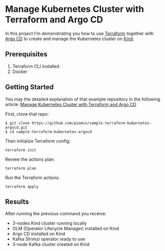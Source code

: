 # Manage Kubernetes Cluster with Terraform and Argo CD

In this project I'm demonstrating you how to use [Terraform](https://www.terraform.io/) together with [Argo CD](https://argo-cd.readthedocs.io/en/stable/) to create and manage the Kubernetes cluster on [Kind](https://kind.sigs.k8s.io/).

## Prerequisites
1. Terraform CLI installed
2. Docker

## Getting Started

You may the detailed explanation of that example repository in the following article: [Manage Kubernetes Cluster with Terraform and Argo CD](https://piotrminkowski.com/2022/06/28/manage-kubernetes-cluster-with-terraform-and-argo-cd/)

First, clone that repo:
```shell
$ git clone https://github.com/piomin/sample-terraform-kubernetes-argocd.git
$ cd sample-terraform-kubernetes-argocd
```

Then initialize Terraform config: 
```shell
terraform init
```

Review the actions plan: 
```shell
terraform plan
```

Run the Terraform actions: 
```shell
terraform apply
```

## Results

After running the previous command you receive:
* 3-nodes Kind cluster running locally
* OLM (Operator Lifecycle Manager) installed on Kind
* Argo CD installed on Kind
* Kafka Strimzi operator ready to use
* 3-node Kafka cluster created on Kind